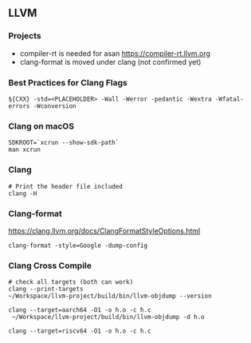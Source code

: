 ## LLVM


### Projects

- compiler-rt is needed for asan https://compiler-rt.llvm.org
- clang-format is moved under clang (not confirmed yet)

### Best Practices for Clang Flags

```
${CXX} -std=<PLACEHOLDER> -Wall -Werror -pedantic -Wextra -Wfatal-errors -Wconversion
```

### Clang on macOS

```
SDKROOT=`xcrun --show-sdk-path`
man xcrun
```

### Clang

```
# Print the header file included
clang -H
```

### Clang-format

https://clang.llvm.org/docs/ClangFormatStyleOptions.html

```
clang-format -style=Google -dump-config
```

### Clang Cross Compile

```
# check all targets (both can work)
clang --print-targets
~/Workspace/llvm-project/build/bin/llvm-objdump --version

clang --target=aarch64 -O1 -o h.o -c h.c
 ~/Workspace/llvm-project/build/bin/llvm-objdump -d h.o

clang --target=riscv64 -O1 -o h.o -c h.c
```
